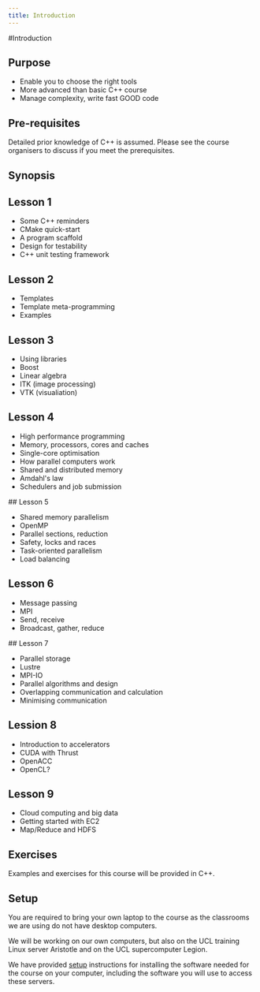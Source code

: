```yaml
---
title: Introduction
---
```


#Introduction

## Purpose

* Enable you to choose the right tools
* More advanced than basic C++ course
* Manage complexity, write fast GOOD code

## Pre-requisites

Detailed prior knowledge of C++ is assumed. Please see the course organisers to discuss if you meet the prerequisites.

Synopsis
--------

## Lesson 1

* Some C++ reminders
* CMake quick-start
* A program scaffold
* Design for testability
* C++ unit testing framework

## Lesson 2

* Templates
* Template meta-programming
* Examples

## Lesson 3

* Using libraries
* Boost
* Linear algebra
* ITK (image processing)
* VTK (visualiation)

## Lesson 4

* High performance programming
* Memory, processors, cores and caches
* Single-core optimisation
* How parallel computers work
* Shared and distributed memory 
* Amdahl's law
* Schedulers and job submission 

## Lesson 5

* Shared memory parallelism
* OpenMP
* Parallel sections, reduction 
* Safety, locks and races
* Task-oriented parallelism
* Load balancing

## Lesson 6

* Message passing
* MPI
* Send, receive
* Broadcast, gather, reduce

## Lesson 7

* Parallel storage
* Lustre
* MPI-IO
* Parallel algorithms and design
* Overlapping communication and calculation
* Minimising communication

## Lession 8

* Introduction to accelerators
* CUDA with Thrust
* OpenACC
* OpenCL?

## Lesson 9

* Cloud computing and big data
* Getting started with EC2
* Map/Reduce and HDFS

Exercises
---------

Examples and exercises for this course will be provided in C++.  

Setup
-----

You are required to bring your own laptop to the course as the classrooms we are
 using do not have desktop computers.

We will be working on our own computers, but also on the UCL training Linux server Aristotle and on the UCL
supercomputer Legion.

We have provided [setup](installation) instructions for installing the software needed for the course on
your computer, including the software you will use to access these servers.
